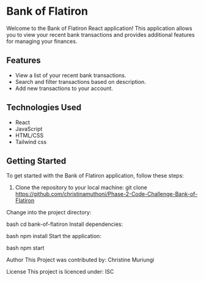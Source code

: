 # Bank of Flatiron

Welcome to the Bank of Flatiron React application! This application allows you to view your recent bank transactions and provides additional features for managing your finances.

## Features

- View a list of your recent bank transactions.
- Search and filter transactions based on description.
- Add new transactions to your account.

## Technologies Used

- React
- JavaScript
- HTML/CSS
- Tailwind css

## Getting Started

To get started with the Bank of Flatiron application, follow these steps:

1. Clone the repository to your local machine:
   git clone https://github.com/christinamuthoni/Phase-2-Code-Challenge-Bank-of-Flatiron

Change into the project directory:

bash
cd bank-of-flatiron
Install dependencies:

bash
npm install
Start the application:

bash
npm start

Author This Project was contributed by: Christine Muriungi

License This project is licenced under: ISC
